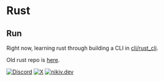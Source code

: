 # Rust

## Run

Right now, learning rust through building a CLI in [cli/rust_cli](cli/rust_cli).

Old rust repo is [here](https://github.com/nikitavoloboev/rust-test/tree/main/old).

[![Discord](https://go.nikiv.dev/badge-discord)](https://go.nikiv.dev/discord) [![X](https://go.nikiv.dev/badge-x)](https://x.com/nikitavoloboev) [![nikiv.dev](https://go.nikiv.dev/badge-nikiv)](https://nikiv.dev)
